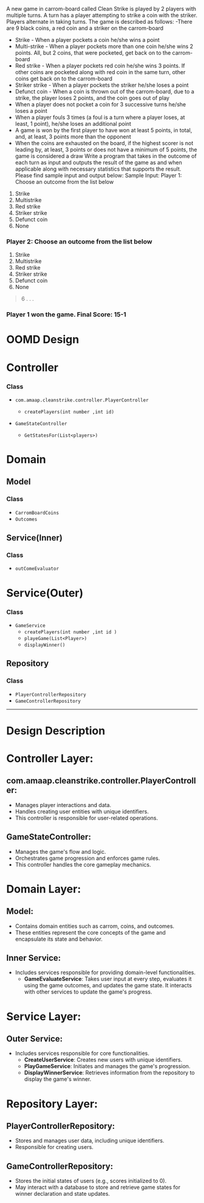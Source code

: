 
A new game in carrom-board called Clean Strike is played by 2 players with multiple turns. A
turn has a player attempting to strike a coin with the striker. Players alternate in taking turns.
The game is described as follows:
-There are 9 black coins, a red coin and a striker on the carrom-board

- Strike - When a player pockets a coin he/she wins a point
- Multi-strike - When a player pockets more than one coin he/she wins 2 points. All, but 2
coins, that were pocketed, get back on to the carrom-board
- Red strike - When a player pockets red coin he/she wins 3 points. If other coins are
pocketed along with red coin in the same turn, other coins get back on to the
carrom-board
- Striker strike - When a player pockets the striker he/she loses a point
- Defunct coin - When a coin is thrown out of the carrom-board, due to a strike, the player
loses 2 points, and the coin goes out of play
- When a player does not pocket a coin for 3 successive turns he/she loses a point
- When a player fouls 3 times (a foul is a turn where a player loses, at least, 1 point),
he/she loses an additional point
- A game is won by the first player to have won at least 5 points, in total, and, at least, 3
points more than the opponent
- When the coins are exhausted on the board, if the highest scorer is not leading by, at
least, 3 points or does not have a minimum of 5 points, the game is considered a draw
Write a program that takes in the outcome of each turn as input and outputs the result of the
game as and when applicable along with necessary statistics that supports the result. Please
find sample input and output below:
Sample Input:
Player 1: Choose an outcome from the list below
1. Strike
2. Multistrike
3. Red strike
4. Striker strike
5. Defunct coin
6. None

### Player 2: Choose an outcome from the list below
1. Strike
2. Multistrike
3. Red strike
4. Striker strike
5. Defunct coin
6. None
> 6
.
.
.

 ### Player 1 won the game. Final Score: 15-1

# OOMD Design
# Controller
### Class
- `com.amaap.cleanstrike.controller.PlayerController`
   - `createPlayers(int number ,int id)` 


- `GameStateController`
   - `GetStatesFor(List<players>)`

  
# Domain  
## Model
### Class
  - `CarromBoardCoins`
  - `Outcomes`
## Service(Inner)
### Class
- `outComeEvaluator`


# Service(Outer)
### Class
- `GameService`
  - `createPlayers(int number ,int id )`
  - `playeGame(List<Player>)`
  - `displayWinner()`

## Repository
### Class
- `PlayerControllerRepository`
- `GameControllerRepository`




----------------------------------------------

# Design Description
# Controller Layer:

## com.amaap.cleanstrike.controller.PlayerController:

- Manages player interactions and data.
- Handles creating user entities with unique identifiers.
- This controller is responsible for user-related operations.

## GameStateController:

- Manages the game's flow and logic.
- Orchestrates game progression and enforces game rules.
- This controller handles the core gameplay mechanics.

# Domain Layer:

## Model:

- Contains domain entities such as carrom, coins, and outcomes.
- These entities represent the core concepts of the game and encapsulate its state and behavior.

## Inner Service:

- Includes services responsible for providing domain-level functionalities.
  - **GameEvaluateService**: Takes user input at every step, evaluates it using the game outcomes, and updates the game state. It interacts with other services to update the game's progress.

# Service Layer:

## Outer Service:

- Includes services responsible for core functionalities.
  - **CreateUserService**: Creates new users with unique identifiers.
  - **PlayGameService**: Initiates and manages the game's progression.
  - **DisplayWinnerService**: Retrieves information from the repository to display the game's winner.

# Repository Layer:

## PlayerControllerRepository:

- Stores and manages user data, including unique identifiers.
- Responsible for creating users.

## GameControllerRepository:

- Stores the initial states of users (e.g., scores initialized to 0).
- May interact with a database to store and retrieve game states for winner declaration and state updates.
 


